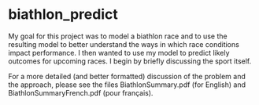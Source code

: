 # biathlon_predict

My goal for this project was to model a biathlon race and to use the resulting model to better understand the ways in which race conditions impact performance. I then wanted to use my model to predict likely outcomes for upcoming races. I begin by briefly discussing the sport itself.

For a more detailed (and better formatted) discussion of the problem and the approach, please see the files BiathlonSummary.pdf (for English) and BiathlonSummaryFrench.pdf (pour français).
